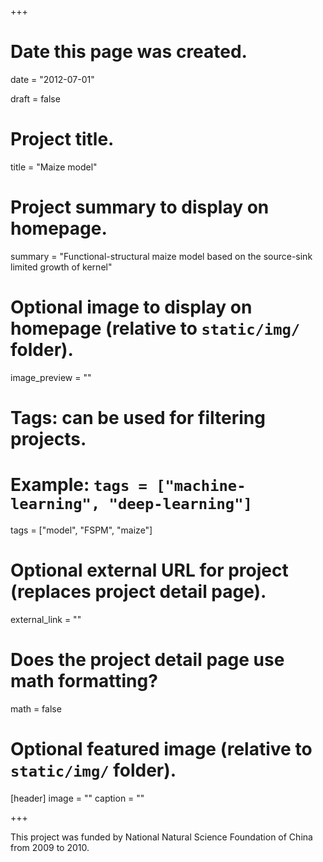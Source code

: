 +++
# Date this page was created.
date = "2012-07-01"

draft = false

# Project title.
title = "Maize model"

# Project summary to display on homepage.
summary = "Functional-structural maize model based on the source-sink limited growth of kernel"

# Optional image to display on homepage (relative to `static/img/` folder).
image_preview = ""

# Tags: can be used for filtering projects.
# Example: `tags = ["machine-learning", "deep-learning"]`
tags = ["model", "FSPM", "maize"]

# Optional external URL for project (replaces project detail page).
external_link = ""

# Does the project detail page use math formatting?
math = false

# Optional featured image (relative to `static/img/` folder).
[header]
image = ""
caption = ""

+++

This project was funded by National Natural Science Foundation of China from 2009 to 2010.



